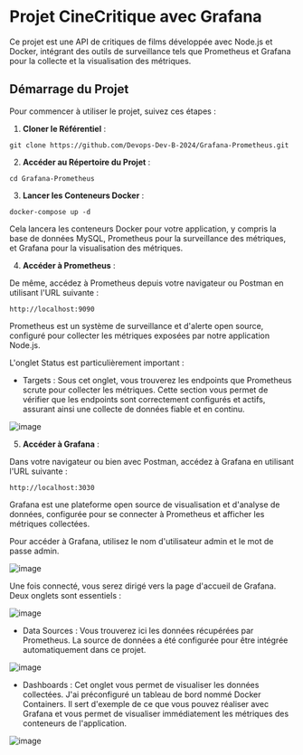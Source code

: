 # Projet CineCritique avec Grafana

Ce projet est une API de critiques de films développée avec Node.js et Docker, intégrant des outils de surveillance tels que Prometheus et Grafana pour la collecte et la visualisation des métriques.

## Démarrage du Projet

Pour commencer à utiliser le projet, suivez ces étapes :

1. **Cloner le Référentiel** :

```
git clone https://github.com/Devops-Dev-B-2024/Grafana-Prometheus.git
```

2. **Accéder au Répertoire du Projet** :

```
cd Grafana-Prometheus
```

3. **Lancer les Conteneurs Docker** :

```
docker-compose up -d
```

Cela lancera les conteneurs Docker pour votre application, y compris la base de données MySQL, Prometheus pour la surveillance des métriques, et Grafana pour la visualisation des métriques.

4. **Accéder à Prometheus** :

De même, accédez à Prometheus depuis votre navigateur ou Postman en utilisant l'URL suivante :

```
http://localhost:9090
```

Prometheus est un système de surveillance et d'alerte open source, configuré pour collecter les métriques exposées par notre application Node.js.

L'onglet Status est particulièrement important :

- Targets : Sous cet onglet, vous trouverez les endpoints que Prometheus scrute pour collecter les métriques. Cette section vous permet de vérifier que les endpoints sont correctement configurés et actifs, assurant ainsi une collecte de données fiable et en continu.
  
![image](https://github.com/Dayql/FormulaireAPI/assets/94311330/d5061c44-267a-4dce-b869-ede3c51972ba)


5. **Accéder à Grafana** :

Dans votre navigateur ou bien avec Postman, accédez à Grafana en utilisant l'URL suivante :

```
http://localhost:3030
```

Grafana est une plateforme open source de visualisation et d'analyse de données, configurée pour se connecter à Prometheus et afficher les métriques collectées.

Pour accéder à Grafana, utilisez le nom d'utilisateur admin et le mot de passe admin. 

![image](https://github.com/Dayql/FormulaireAPI/assets/94311330/ed859560-ec23-4ba1-8ea1-08b4ff3439da)

Une fois connecté, vous serez dirigé vers la page d'accueil de Grafana. Deux onglets sont essentiels :

![image](https://github.com/Dayql/FormulaireAPI/assets/94311330/dc29c0e6-f1a2-472e-a3af-b643327744a0)

- Data Sources : Vous trouverez ici les données récupérées par Prometheus. La source de données a été configurée pour être intégrée automatiquement dans ce projet.
  
![image](https://github.com/Dayql/FormulaireAPI/assets/94311330/8334e220-f42f-413c-9266-3e3b73a8d237)

- Dashboards : Cet onglet vous permet de visualiser les données collectées. J'ai préconfiguré un tableau de bord nommé Docker Containers. Il sert d'exemple de ce que vous pouvez réaliser avec Grafana et vous permet de visualiser immédiatement les métriques des conteneurs de l'application.

![image](https://github.com/Dayql/FormulaireAPI/assets/94311330/24863b84-44db-4a76-8c9b-10d14159191b)


